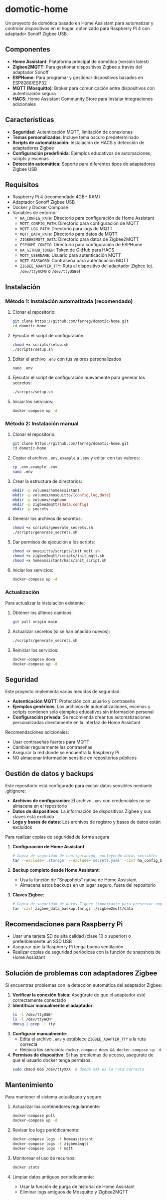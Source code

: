 # domotic-home

Un proyecto de domótica basado en Home Assistant para automatizar y controlar dispositivos en el hogar, optimizado para Raspberry Pi 4 con adaptador Sonoff Zigbee USB.

## Componentes

- **Home Assistant**: Plataforma principal de domótica (versión latest)
- **Zigbee2MQTT**: Para gestionar dispositivos Zigbee a través del adaptador Sonoff
- **ESPHome**: Para programar y gestionar dispositivos basados en ESP8266/ESP32
- **MQTT (Mosquitto)**: Broker para comunicación entre dispositivos con autenticación segura
- **HACS**: Home Assistant Community Store para instalar integraciones adicionales

## Características

- **Seguridad**: Autenticación MQTT, limitación de conexiones
- **Temas personalizados**: Incluye tema oscuro predeterminado
- **Scripts de automatización**: Instalación de HACS y detección de adaptadores Zigbee
- **Configuración predefinida**: Ejemplos educativos de automaciones, scripts y escenas
- **Detección automática**: Soporte para diferentes tipos de adaptadores Zigbee USB

## Requisitos

- Raspberry Pi 4 (recomendado 4GB+ RAM)
- Adaptador Sonoff Zigbee USB
- Docker y Docker Compose
- Variables de entorno:
  - `HA_CONFIG_PATH`: Directorio para configuración de Home Assistant
  - `MQTT_CONFIG_PATH`: Directorio para configuración de MQTT
  - `MQTT_LOG_PATH`: Directorio para logs de MQTT
  - `MQTT_DATA_PATH`: Directorio para datos de MQTT
  - `ZIGBEE2MQTT_DATA`: Directorio para datos de Zigbee2MQTT
  - `ESPHOME_CONFIG`: Directorio para configuración de ESPHome
  - `HA_GITHUB_TOKEN`: Token de GitHub para HACS
  - `MQTT_USERNAME`: Usuario para autenticación MQTT
  - `MQTT_PASSWORD`: Contraseña para autenticación MQTT
  - `ZIGBEE_ADAPTER_TTY`: Ruta al dispositivo del adaptador Zigbee (ej. `/dev/ttyACM0` o `/dev/ttyUSB0`)

## Instalación

### Método 1: Instalación automatizada (recomendado)

1. Clonar el repositorio:
   ```bash
   git clone https://github.com/farreg/domotic-home.git
   cd domotic-home
   ```

2. Ejecutar el script de configuración:
   ```bash
   chmod +x scripts/setup.sh
   ./scripts/setup.sh
   ```

3. Editar el archivo `.env` con tus valores personalizados
   ```bash
   nano .env
   ```

4. Ejecutar el script de configuración nuevamente para generar los secretos:
   ```bash
   ./scripts/setup.sh
   ```

5. Iniciar los servicios:
   ```bash
   docker-compose up -d
   ```

### Método 2: Instalación manual

1. Clonar el repositorio:
   ```bash
   git clone https://github.com/farreg/domotic-home.git
   cd domotic-home
   ```

2. Copiar el archivo `.env.example` a `.env` y editar con tus valores:
   ```bash
   cp .env.example .env
   nano .env
   ```

3. Crear la estructura de directorios:
   ```bash
   mkdir -p volumes/homeassistant
   mkdir -p volumes/mosquitto/{config,log,data}
   mkdir -p volumes/esphome
   mkdir -p zigbee2mqtt/{data,config}
   mkdir -p secrets
   ```

4. Generar los archivos de secretos:
   ```bash
   chmod +x scripts/generate_secrets.sh
   ./scripts/generate_secrets.sh
   ```

5. Dar permisos de ejecución a los scripts:
   ```bash
   chmod +x mosquitto/scripts/init_mqtt.sh
   chmod +x zigbee2mqtt/scripts/init_mqtt.sh
   chmod +x homeassistant/hacs/init_script.sh
   ```

6. Iniciar los servicios:
   ```bash
   docker-compose up -d
   ```

### Actualización

Para actualizar la instalación existente:

1. Obtener los últimos cambios:
   ```bash
   git pull origin main
   ```

2. Actualizar secretos (si se han añadido nuevos):
   ```bash
   ./scripts/generate_secrets.sh
   ```

3. Reiniciar los servicios:
   ```bash
   docker-compose down
   docker-compose up -d
   ```

## Seguridad

Este proyecto implementa varias medidas de seguridad:

- **Autenticación MQTT**: Protección con usuario y contraseña
- **Ejemplos genéricos**: Los archivos de automatizaciones, escenas y scripts contienen solo ejemplos educativos sin información personal
- **Configuración privada**: Se recomienda crear tus automatizaciones personalizadas directamente en la interfaz de Home Assistant

Recomendaciones adicionales:
- Usar contraseñas fuertes para MQTT
- Cambiar regularmente las contraseñas
- Asegurar la red donde se encuentra la Raspberry Pi
- NO almacenar información sensible en repositorios públicos

## Gestión de datos y backups

Este repositorio está configurado para excluir datos sensibles mediante .gitignore:

- **Archivos de configuración**: El archivo `.env` con credenciales no se almacena en el repositorio
- **Datos de dispositivos**: La información de dispositivos Zigbee y sus claves está excluida
- **Logs y bases de datos**: Los archivos de registro y bases de datos están excluidos

Para realizar copias de seguridad de forma segura:

1. **Configuración de Home Assistant**:
   ```bash
   # Copia de seguridad de configuración, excluyendo datos sensibles
   tar --exclude='.storage' --exclude='secrets.yaml' -czvf ha_config_backup.tar.gz ./volumes/homeassistant
   ```

2. **Backup completo desde Home Assistant**:
   - Usa la función de "Snapshots" nativa de Home Assistant
   - Almacena estos backups en un lugar seguro, fuera del repositorio

3. **Claves Zigbee**:
   ```bash
   # Copia de seguridad de datos Zigbee (importante para preservar emparejamientos)
   tar -czvf zigbee_data_backup.tar.gz ./zigbee2mqtt/data
   ```

## Recomendaciones para Raspberry Pi

- Usar una tarjeta SD de alta calidad (clase 10 o superior) o preferiblemente un SSD USB
- Asegurar que la Raspberry Pi tenga buena ventilación
- Realizar copias de seguridad periódicas con la función de snapshots de Home Assistant

## Solución de problemas con adaptadores Zigbee

Si encuentras problemas con la detección automática del adaptador Zigbee:

1. **Verificar la conexión física**: Asegúrate de que el adaptador esté correctamente conectado
2. **Identificar manualmente el adaptador**:
   ```bash
   ls -l /dev/ttyUSB*
   ls -l /dev/ttyACM*
   dmesg | grep -i tty
   ```
3. **Configurar manualmente**:
   - Edita el archivo `.env` y establece `ZIGBEE_ADAPTER_TTY` a la ruta correcta
   - Reinicia los servicios: `docker-compose down && docker-compose up -d`
4. **Permisos de dispositivo**: Si hay problemas de acceso, asegúrate de que el usuario docker tenga permisos:
   ```bash
   sudo chmod 666 /dev/ttyXXX  # donde XXX es la ruta correcta
   ```

## Mantenimiento

Para mantener el sistema actualizado y seguro:

1. Actualizar los contenedores regularmente:
   ```bash
   docker-compose pull
   docker-compose up -d
   ```

2. Revisar los logs periódicamente:
   ```bash
   docker-compose logs -f homeassistant
   docker-compose logs -f zigbee2mqtt
   docker-compose logs -f mqtt
   ```

3. Monitorear el uso de recursos:
   ```bash
   docker stats
   ```

4. Limpiar datos antiguos periódicamente:
   - Usar la función de purga de historial de Home Assistant
   - Eliminar logs antiguos de Mosquitto y Zigbee2MQTT